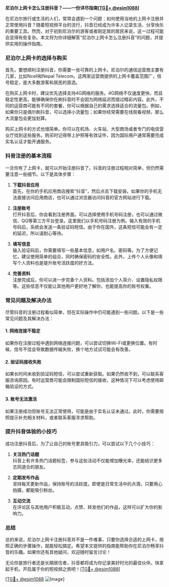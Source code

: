**尼泊尔上网卡怎么注册抖音？——一份详尽指南[[TG💪+ @esim1088](https://t.me/s/esim1088)]**

在尼泊尔旅行或生活的人们，常常会遇到一个问题：如何使用当地的上网卡注册并正常使用抖音？随着短视频平台的流行，抖音已经成为许多人记录生活、分享快乐的重要工具。然而，对于初到尼泊尔的游客或者刚定居的居民来说，这一过程可能会显得有些复杂。本文将为你详细解答“尼泊尔上网卡怎么注册抖音”的问题，并提供实用的操作指南。

### 尼泊尔上网卡的选择与购买

首先，要想顺利注册抖音，你需要一张可靠的上网卡。尼泊尔的通信运营商主要有几家，比如Ncell和Nepal Telecom。这两家运营商提供的上网卡覆盖范围广，信号稳定，是大多数游客和居民的首选。

在购买上网卡时，建议优先选择支持4G网络的服务。4G网络不仅速度更快，而且稳定性更高，能够确保你在刷抖音时不会因为网络延迟而错过精彩内容。此外，不同的运营商可能有不同的套餐，你可以根据自己的需求选择适合的流量包。例如，如果你只是偶尔刷抖音，可以选择小流量包；如果你经常需要在线观看视频，那么大流量包会更加划算。

购买上网卡的方式也很简单。你可以在机场、火车站、大型商场或者专门的电信营业厅找到这些服务。购买时记得带上护照等有效证件，因为国际用户通常需要完成实名认证才能开通服务。

### 抖音注册的基本流程

一旦你有了上网卡，就可以开始注册抖音了。抖音的注册过程相对简单，但仍然需要注意一些细节。以下是具体步骤：

1. **下载抖音应用**  
   首先，在你的手机应用商店搜索“抖音”，然后点击下载安装。如果你的手机无法直接访问应用商店，也可以通过浏览器访问抖音的官方网站进行下载。

2. **注册账号**  
   打开抖音后，你会看到注册界面。可以选择使用手机号码注册，也可以通过微信、QQ等第三方平台登录。这里我们以手机号码注册为例。输入有效的手机号码后，系统会发送一条验证码短信。由于你在国外，这条短信可能会有一定的延迟，所以请耐心等待。

3. **填写信息**  
   输入验证码后，你需要填写一些基本信息，如用户名、密码等。为了方便记忆，建议使用简单的组合，同时确保密码的安全性。此外，上传个人头像和填写个人资料也是提升账号活跃度的好方法。

4. **完善资料**  
   注册完成后，你可以进一步完善个人资料。包括添加个人简介、设置隐私权限等。这些信息不仅能让其他用户更好地了解你，也能提高你的账号权重。

### 常见问题及解决办法

尽管抖音的注册过程看似简单，但在实际操作中仍可能遇到一些问题。以下是一些常见问题及其解决办法：

#### 1. 网络连接不稳定  
   如果你在注册过程中遇到网络连接问题，可以尝试切换Wi-Fi或更换位置。有时候，信号不佳会导致数据传输失败，换个地方试试可能会有改善。

#### 2. 验证码接收失败  
   如果长时间未收到验证码短信，可以尝试重新获取。如果仍然收不到，可以联系客服咨询原因。有时运营商可能会限制国际短信的接收，这种情况下可以考虑使用邮箱验证的方式。

#### 3. 账号无法激活  
   如果注册成功但账号无法正常使用，可能是由于实名认证未通过。此时，你需要按照提示补充相关材料，或者联系客服寻求帮助。

### 提升抖音体验的小技巧

成功注册抖音后，为了让自己的账号更具吸引力，可以尝试以下几个小技巧：

1. **关注热门话题**  
   抖音上有许多热门话题标签，参与这些活动不仅能增加曝光率，还能结识更多志同道合的朋友。

2. **定期发布作品**  
   坚持每天更新作品，保持账号的活跃度。即使是日常生活中的点滴，只要用心拍摄，都能吸引粉丝。

3. **互动交流**  
   在评论区与其他用户积极互动，点赞、转发他们的作品，这样可以扩大你的影响力。

### 总结

总的来说，尼泊尔上网卡注册抖音并不是一件难事，只要你选择合适的上网卡，按照正确的步骤操作，就能轻松搞定。希望本文提供的指南能帮助你在尼泊尔畅享抖音的乐趣。如果你还有其他疑问，欢迎随时留言讨论！

无论你是旅行者还是长期居住者，抖音都将成为你记录美好时光的最佳伙伴。快拿起手机，开启属于你的短视频之旅吧！[[TG💪+ @esim1088](https://t.me/s/esim1088)]  

[[TG💪+ @esim1088](https://t.me/s/esim1088) ![Image](https://i.postimg.cc/4NQfJmqS/Snipaste-2025-05-13-00-14-12.png)]